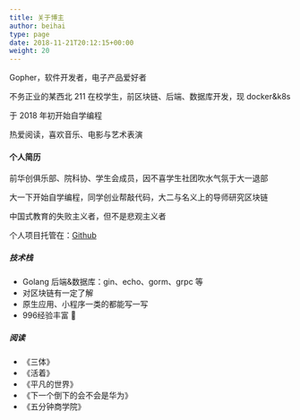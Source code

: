 ```yaml
---
title: 关于博主
author: beihai
type: page
date: 2018-11-21T20:12:15+00:00
weight: 20
---
```


Gopher，软件开发者，电子产品爱好者

不务正业的某西北 211 在校学生，前区块链、后端、数据库开发，现 docker&k8s

于 2018 年初开始自学编程


热爱阅读，喜欢音乐、电影与艺术表演

#### 个人简历

前华创俱乐部、院科协、学生会成员，因不喜学生社团吹水气氛于大一退部

大一下开始自学编程，同学创业帮敲代码，大二与名义上的导师研究区块链

中国式教育的失败主义者，但不是悲观主义者

 个人项目托管在：[Github](https://github.com/wingsxdu)

##### 技术栈

- Golang 后端&数据库：gin、echo、gorm、grpc 等
- 对区块链有一定了解
- 原生应用、小程序一类的都能写一写
- 996经验丰富 🙂

##### 阅读

- 《三体》
- 《活着》
- 《平凡的世界》
- 《下一个倒下的会不会是华为》
- 《五分钟商学院》
